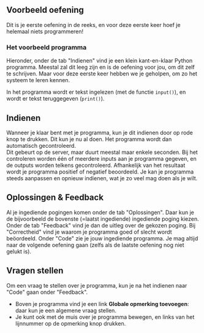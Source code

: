 
## Voorbeeld oefening

Dit is je eerste oefening in de reeks, en voor deze eerste keer hoef je helemaal niets programmeren!

### Het voorbeeld programma

Hieronder, onder de tab "Indienen" vind je een klein kant-en-klaar Python programma.
Meestal zal dit leeg zijn en is de oefening voor jou, om dit zelf te schrijven.
Maar voor deze eerste keer hebben we je geholpen, om zo het systeem te leren kennen.

In het programma wordt er tekst ingelezen (met de functie `input()`), en wordt er tekst teruggegeven (`print()`).

## Indienen 

Wanneer je klaar bent met je programma, kun je dit indienen door op rode knop te drukken.
Dit kun je nu al doen.  Het programma wordt dan automatisch gecontroleerd.  
Dit gebeurt op de server, maar duurt meestal maar enkele seconden.
Bij het controleren worden één of meerdere inputs aan je programma gegeven, en de outputs worden telkens gecontroleerd.
Afhankelijk van het resultaat wordt je programma positief of negatief beoordeeld.
Je kan je programma steeds aanpassen en opnieuw indienen, wat je zo veel mag doen als je wilt. 

## Oplossingen & Feedback

Al je ingediende pogingen komen onder de tab "Oplossingen".
Daar kun je de bijvoorbeeld de bovenste (=laatst ingediende) ingediende poging kiezen.
Onder de tab "Feedback" vind je dan de uitleg over de gekozen poging.
Bij "Correctheid" vind je waarom je programma goed of slecht wordt beöordeeld.
Onder "Code" zie je jouw ingediende programma.
Je mag altijd naar de volgende oefening gaan (zelfs als de laatste oefening nog niet gelukt is).

## Vragen stellen

Om een vraag te stellen over je programma, kun je na het indienen naar "Code" gaan onder "Feedback".
- Boven je programma vind je een link **Globale opmerking toevoegen**: daar kun je een algemene vraag stellen.
- Je kunt ook met de muis over je programma bewegen, en links van het lijnnummer op de opmerking knop drukken.